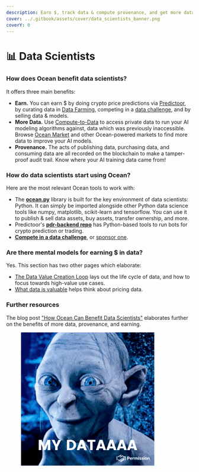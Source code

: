 ```yaml
---
description: Earn $, track data & compute provenance, and get more data
cover: ../.gitbook/assets/cover/data_scientists_banner.png
coverY: 0
---
```


# 📊 Data Scientists

### How does Ocean benefit data scientists?

It offers three main benefits:

* **Earn.** You can earn $ by doing crypto price predictions via [Predictoor](../predictoor/), by curating data in [Data Farming](../archive/data-farming/), competing in a [data challenge](join-a-data-challenge.md), and by selling data & models.
* **More Data.** Use [Compute-to-Data](../developers/compute-to-data/) to access private data to run your AI modeling algorithms against, data which was previously inaccessible. Browse [Ocean Market](https://market.oceanprotocol.com) and other Ocean-powered markets to find more data to improve your AI models.
* **Provenance.** The acts of publishing data, purchasing data, and consuming data are all recorded on the blockchain to make a tamper-proof audit trail. Know where your AI training data came from!

### How do data scientists start using Ocean?

Here are the most relevant Ocean tools to work with:

* The [**ocean.py**](ocean.py/) library is built for the key environment of data scientists: Python. It can simply be imported alongside other Python data science tools like numpy, matplotlib, scikit-learn and tensorflow. You can use it to publish & sell data assets, buy assets, transfer ownership, and more.
* Predictoor's [**pdr-backend repo**](https://github.com/oceanprotocol/pdr-backend) has Python-based tools to run bots for crypto prediction or trading.
* [**Compete in a data challenge**](join-a-data-challenge.md), or [sponsor one](sponsor-a-data-challenge.md).

### Are there mental models for earning $ in data?

Yes. This section has two other pages which elaborate:

* [The Data Value Creation Loop](the-data-value-creation-loop.md) lays out the life cycle of data, and how to focus towards high-value use cases.
* [What data is valuable](data-engineers.md) helps think about pricing data.

### Further resources

The blog post ["How Ocean Can Benefit Data Scientists"](https://blog.oceanprotocol.com/how-ocean-can-benefit-data-scientists-7e502e5f1a5f) elaborates further on the benefits of more data, provenance, and earning.

<figure><img src="../.gitbook/assets/gif/my-data.gif" alt="" width="360"><figcaption></figcaption></figure>
